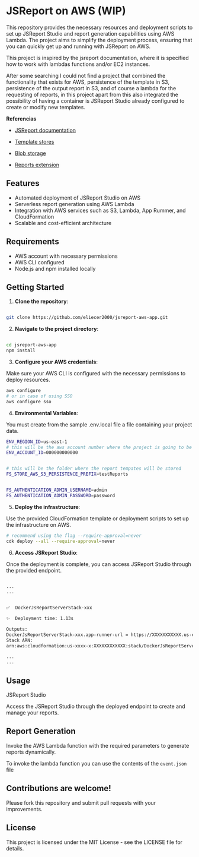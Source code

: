 # JSReport on AWS (WIP)

This repository provides the necessary resources and deployment scripts to set up JSReport Studio and report generation capabilities using AWS Lambda. The project aims to simplify the deployment process, ensuring that you can quickly get up and running with JSReport on AWS.

This project is inspired by the jsreport documentation, where it is specified how to work with lambdas functions and/or EC2 instances.

After some searching I could not find a project that combined the functionality that exists for AWS, persistence of the template in S3, persistence of the output report in S3, and of course a lambda for the requesting of reports, in this project apart from this also integrated the possibility of having a container is JSReport Studio already configured to create or modify new templates.

**Referencias**

- [JSReport documentation](https://jsreport.net/learn)

- [Template stores](https://jsreport.net/learn/template-stores)

- [Blob storage](https://jsreport.net/learn/blob-storages)

- [Reports extension](https://jsreport.net/learn/reports)

## Features

- Automated deployment of JSReport Studio on AWS
- Serverless report generation using AWS Lambda
- Integration with AWS services such as S3, Lambda, App Rummer, and CloudFormation
- Scalable and cost-efficient architecture

## Requirements

- AWS account with necessary permissions
- AWS CLI configured
- Node.js and npm installed locally

## Getting Started

1. **Clone the repository**:

```sh

git clone https://github.com/eliecer2000/jsreport-aws-app.git
```

2. **Navigate to the project directory**:

```sh

cd jsreport-aws-app
npm install

```

3. **Configure your AWS credentials**:

Make sure your AWS CLI is configured with the necessary permissions to deploy resources.

```sh
aws configure
# or in case of using SSO
aws configure sso
```

4. **Environmental Variables**:

You must create from the sample .env.local file a file containing your project data.

```sh
ENV_REGION_ID=us-east-1
# this will be the aws account number where the project is going to be deployed
ENV_ACCOUNT_ID=000000000000


# this will be the folder where the report tempates will be stored
FS_STORE_AWS_S3_PERSISTENCE_PREFIX=testReports


FS_AUTHENTICATION_ADMIN_USERNAME=admin
FS_AUTHENTICATION_ADMIN_PASSWORD=password

```

5. **Deploy the infrastructure**:

Use the provided CloudFormation template or deployment scripts to set up the infrastructure on AWS.

```sh
# recommend using the flag --require-approval=never
cdk deploy --all --require-approval=never

```

6. **Access JSReport Studio**:

Once the deployment is complete, you can access JSReport Studio through the provided endpoint.

```sh

...
...


✅  DockerJsReportServerStack-xxx

✨  Deployment time: 1.13s

Outputs:
DockerJsReportServerStack-xxx.app-runner-url = https://XXXXXXXXXXX.us-east-1.awsapprunner.com # this is the endpoint
Stack ARN:
arn:aws:cloudformation:us-xxxx-x:XXXXXXXXXXXX:stack/DockerJsReportServerStack-xxx

...
...


```

## Usage

JSReport Studio

Access the JSReport Studio through the deployed endpoint to create and manage your reports.

## Report Generation

Invoke the AWS Lambda function with the required parameters to generate reports dynamically.

To invoke the lambda function you can use the contents of the `event.json` file

## Contributions are welcome!

Please fork this repository and submit pull requests with your improvements.

## License

This project is licensed under the MIT License - see the LICENSE file for details.
